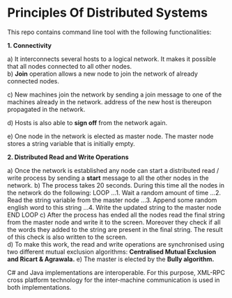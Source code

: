 # Principles Of Distributed Systems

This repo contains command line tool with the following functionalities:

**1. Connectivity**

a) It interconnects several hosts to a logical network. It makes it possible that all nodes connected to all other nodes.  
b) **Join** operation allows a new node to join the network of already connected nodes.

c) New machines join the network by sending a join message to one of the machines already in the network. 
address of the new host is thereupon propagated in the network.

d) Hosts is also able to **sign off** from the network again.

e) One node in the network is elected as master node. The master node stores a string variable that is initially empty.

**2. Distributed Read and Write Operations**

a) Once the network is established any node can start a distributed read / write process by 
sending a **start** message to all the other nodes in the network. 
b) The  process  takes  20  seconds.  During  this  time  all  the  nodes 
in  the  network  do  the following: 
LOOP
...1.   Wait a random amount of time 
...2.  Read the string variable from the master node 
...3. Append some random english word to this string 
...4.  Write the updated string to the master node 
END LOOP
c) After the process has ended all the nodes read the final string from the master node and write  it  to  the  screen.
Moreover  they  check  if  all  the  words  they  added  to  the  string  are present in the final string.
The result of this check is also written to the screen.  
d) To make this work, the read and write operations are synchronised using two  different  mutual 
exclusion algorithms: **Centralised Mutual Exclusion and Ricart & Agrawala.**
e) The master is elected by the **Bully algorithm.**

C# and Java implementations  are  interoperable.  For  this  purpose,  XML-RPC cross platform technology 
for the inter-machine communication is used in both implementations.
